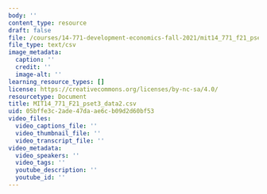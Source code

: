 ```yaml
---
body: ''
content_type: resource
draft: false
file: /courses/14-771-development-economics-fall-2021/mit14_771_f21_pset3_data2.csv
file_type: text/csv
image_metadata:
  caption: ''
  credit: ''
  image-alt: ''
learning_resource_types: []
license: https://creativecommons.org/licenses/by-nc-sa/4.0/
resourcetype: Document
title: MIT14_771_F21_pset3_data2.csv
uid: 05bffe3c-2ade-47da-ae6c-b09d2d60bf53
video_files:
  video_captions_file: ''
  video_thumbnail_file: ''
  video_transcript_file: ''
video_metadata:
  video_speakers: ''
  video_tags: ''
  youtube_description: ''
  youtube_id: ''
---
```

